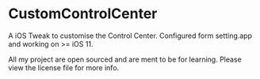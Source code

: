# CustomControlCenter

A iOS Tweak to customise the Control Center. Configured form setting.app and working on >= iOS 11.


All my project are open sourced and are ment to be for learning.
Please view the license file for more info.
